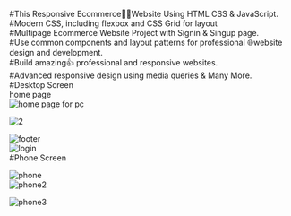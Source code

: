 #This Responsive Ecommerce🧑‍💻Website Using HTML CSS & JavaScript.<br>
#Modern CSS, including flexbox and CSS Grid for layout<br>
#Multipage Ecommerce Website Project with Signin & Singup page.<br>
#Use common components and layout patterns for professional 🌐website design and development.<br>
#Build amazing👍 professional and responsive websites.<br>
#Advanced responsive design using media queries & Many More.<br>
#Desktop Screen <br>
home page<br>
![home page for pc](https://github.com/Rahul02M/Cara-online-shopping/assets/133855195/31fab2f8-4f81-4f3a-b291-0a1e13d579b3)
<br>

![2](https://github.com/Rahul02M/Cara-online-shopping/assets/133855195/abf0d24d-cd3a-426a-a710-e635047344bd)
 <br>
 
 ![footer](https://github.com/Rahul02M/Cara-online-shopping/assets/133855195/bb2a979d-b70e-448e-8349-9fee46b7c904)
 <br>
![login](https://github.com/Rahul02M/Cara-online-shopping/assets/133855195/48b3363d-dcb6-4d18-800f-45a2bf79e856)
<br>
 #Phone Screen <br>
 
![phone](https://github.com/Rahul02M/Cara-online-shopping/assets/133855195/db2a8975-73ce-4445-a508-f3fc1ed959dd) 
<br>
![phone2](https://github.com/Rahul02M/Cara-online-shopping/assets/133855195/a3573313-d037-45f9-9afb-decfdf065621)
<br>

![phone3](https://github.com/Rahul02M/Cara-online-shopping/assets/133855195/a6561b92-e7e4-4b60-b1ea-99ef632a7c20)

